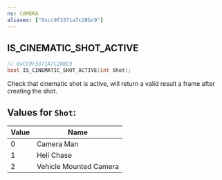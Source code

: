 ```yaml
---
ns: CAMERA
aliases: ["0xcc9f3371a7c28bc9"]
---
```

## IS_CINEMATIC_SHOT_ACTIVE

```c
// 0xCC9F3371A7C28BC9
bool IS_CINEMATIC_SHOT_ACTIVE(int Shot);
```

Check that cinematic shot is active, will return a valid result a frame after creating the shot.

## Values for `Shot`:
| Value | Name |
| --- | --- |
| 0 | Camera Man |
| 1 | Heli Chase |
| 2 | Vehicle Mounted Camera |

